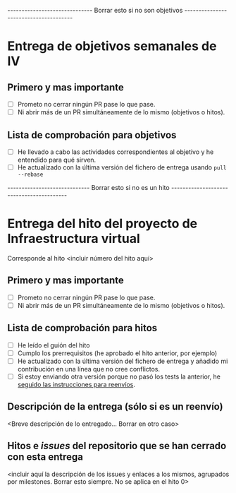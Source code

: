 ------------------------------ Borrar esto si no son objetivos --------------------------------------

# Entrega de objetivos semanales de IV

## Primero y mas importante

* [ ] Prometo no cerrar ningún PR pase lo que pase.
* [ ] Ni abrir más de un PR simultáneamente de lo mismo (objetivos o hitos).

## Lista de comprobación para objetivos

* [ ] He llevado a cabo las actividades correspondientes al objetivo y he entendido para qué sirven.
* [ ] He actualizado con la última versión del fichero de entrega usando `pull --rebase`

----------------------------- Borrar esto si no es un hito -----------------------------------------

# Entrega del hito del proyecto de Infraestructura virtual

Corresponde al hito <incluir número del hito aquí>

## Primero y mas importante

* [ ] Prometo no cerrar ningún PR pase lo que pase.
* [ ] Ni abrir más de un PR simultáneamente de lo mismo (objetivos o hitos).

## Lista de comprobación para hitos

* [ ] He leído el guión del hito
* [ ] Cumplo los prerrequisitos (he aprobado el hito anterior, por ejemplo)
* [ ] He actualizado con la última versión del fichero de entrega y
  añadido mi contribución en una línea que no cree conflictos.
* [ ] Si estoy enviando otra versión porque no pasó los tests la
anterior, he [seguido las instrucciones para reenvíos](http://jj.github.io/IV/documentos/proyecto/Reenvios).

## Descripción de la entrega (sólo si es un reenvío)

<Breve descripción de lo entregado... Borrar en otro caso>

## Hitos e *issues* del repositorio que se han cerrado con esta entrega

<incluir aquí la descripción de los issues y enlaces a los mismos,
agrupados por milestones. Borrar esto siempre. No se aplica en el hito
0>

